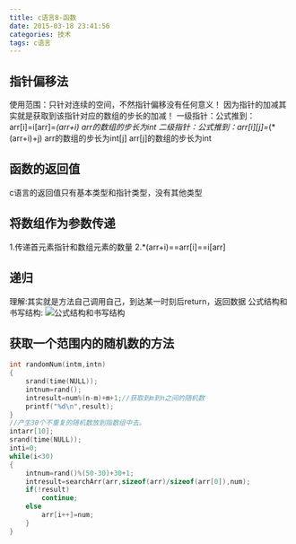 ```yaml
---
title: c语言8-函数
date: 2015-03-18 23:41:56
categories: 技术
tags: c语言
---
```


## 指针偏移法
使用范围：只针对连续的空间，不然指针偏移没有任何意义！
因为指针的加减其实就是获取到该指针对应的数组的步长的加减！
一级指针：公式推到：arr[i]=i[arr]=*(arr+i)  arr的数组的步长为int 
二级指针：公式推到：arr[i][j]=*(*(arr+i)+j)  arr的数组的步长为int[j] arr[j]的数组的步长为int

## 函数的返回值
c语言的返回值只有基本类型和指针类型，没有其他类型 

## 将数组作为参数传递
1.传递首元素指针和数组元素的数量
2.*(arr+i)==arr[i]==i[arr]

## 递归
理解:其实就是方法自己调用自己，到达某一时刻后return，返回数据
公式结构和书写结构:
![公式结构和书写结构](公式结构和书写结构.png)

## 获取一个范围内的随机数的方法
```c
int randomNum(intm,intn)
{
    srand(time(NULL));
    intnum=rand();
    intresult=num%(n-m)+m+1;//获取到m到n之间的随机数
    printf("%d\n",result);
}
//产生30个不重复的随机数放到指数组中去。
intarr[10];
srand(time(NULL));
inti=0;
while(i<30)
{
    intnum=rand()%(50-30)+30+1;
    intresult=searchArr(arr,sizeof(arr)/sizeof(arr[0]),num);
    if(!result)
        continue;
    else
        arr[i++]=num;
    }
}
```